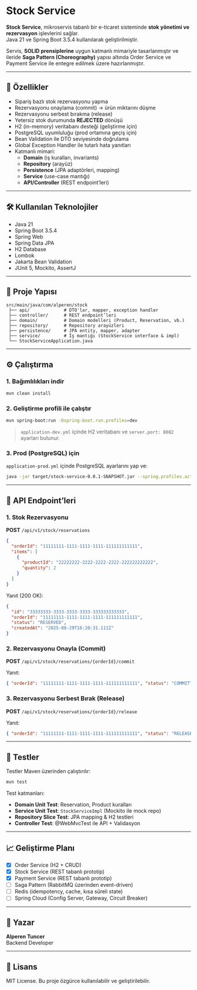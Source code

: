 # Stock Service

**Stock Service**, mikroservis tabanlı bir e-ticaret sisteminde **stok yönetimi ve rezervasyon** işlevlerini sağlar.  
Java 21 ve Spring Boot 3.5.4 kullanılarak geliştirilmiştir.

Servis, **SOLID prensiplerine** uygun katmanlı mimariyle tasarlanmıştır ve ileride **Saga Pattern (Choreography)** yapısı altında Order Service ve Payment Service ile entegre edilmek üzere hazırlanmıştır.

---

## 🚀 Özellikler

- Sipariş bazlı stok rezervasyonu yapma
- Rezervasyonu onaylama (commit) → ürün miktarını düşme
- Rezervasyonu serbest bırakma (release)
- Yetersiz stok durumunda **REJECTED** dönüşü
- H2 (in-memory) veritabanı desteği (geliştirme için)
- PostgreSQL uyumluluğu (prod ortamına geçiş için)
- Bean Validation ile DTO seviyesinde doğrulama
- Global Exception Handler ile tutarlı hata yanıtları
- Katmanlı mimari:
  - **Domain** (iş kuralları, invariants)
  - **Repository** (arayüz)
  - **Persistence** (JPA adaptörleri, mapping)
  - **Service** (use-case mantığı)
  - **API/Controller** (REST endpoint’leri)

---

## 🛠 Kullanılan Teknolojiler

- Java 21
- Spring Boot 3.5.4
- Spring Web
- Spring Data JPA
- H2 Database
- Lombok
- Jakarta Bean Validation
- JUnit 5, Mockito, AssertJ

---

## 📂 Proje Yapısı

```text
src/main/java/com/alperen/stock
 ├── api/             # DTO'lar, mapper, exception handler
 ├── controller/      # REST endpoint’leri
 ├── domain/          # Domain modelleri (Product, Reservation, vb.)
 ├── repository/      # Repository arayüzleri
 ├── persistence/     # JPA entity, mapper, adapter
 ├── service/         # İş mantığı (StockService interface & impl)
 └── StockServiceApplication.java
```

---

## ⚙️ Çalıştırma

### 1. Bağımlılıkları indir

```bash
mvn clean install
```

### 2. Geliştirme profili ile çalıştır

```bash
mvn spring-boot:run -Dspring-boot.run.profiles=dev
```

> `application-dev.yml` içinde H2 veritabanı ve `server.port: 8082` ayarları bulunur.

### 3. Prod (PostgreSQL) için

`application-prod.yml` içinde PostgreSQL ayarlarını yap ve:

```bash
java -jar target/stock-service-0.0.1-SNAPSHOT.jar --spring.profiles.active=prod
```

---

## 📡 API Endpoint’leri

### 1. Stok Rezervasyonu

**POST** `/api/v1/stock/reservations`

```json
{
  "orderId": "11111111-1111-1111-1111-111111111111",
  "items": [
    {
      "productId": "22222222-2222-2222-2222-222222222222",
      "quantity": 2
    }
  ]
}
```

Yanıt (200 OK):

```json
{
  "id": "33333333-3333-3333-3333-333333333333",
  "orderId": "11111111-1111-1111-1111-111111111111",
  "status": "RESERVED",
  "createdAt": "2025-08-29T16:20:31.111Z"
}
```

### 2. Rezervasyonu Onayla (Commit)

**POST** `/api/v1/stock/reservations/{orderId}/commit`

Yanıt:

```json
{ "orderId": "11111111-1111-1111-1111-111111111111", "status": "COMMITTED" }
```

### 3. Rezervasyonu Serbest Bırak (Release)

**POST** `/api/v1/stock/reservations/{orderId}/release`

Yanıt:

```json
{ "orderId": "11111111-1111-1111-1111-111111111111", "status": "RELEASED" }
```

---

## 🧪 Testler

Testler Maven üzerinden çalıştırılır:

```bash
mvn test
```

Test katmanları:

- **Domain Unit Test**: Reservation, Product kuralları
- **Service Unit Test**: `StockServiceImpl` (Mockito ile mock repo)
- **Repository Slice Test**: JPA mapping & H2 testleri
- **Controller Test**: @WebMvcTest ile API + Validasyon

---

## 📈 Geliştirme Planı

- [x] Order Service (H2 + CRUD)
- [x] Stock Service (REST tabanlı prototip)
- [x] Payment Service (REST tabanlı prototip)
- [ ] Saga Pattern (RabbitMQ üzerinden event-driven)
- [ ] Redis (idempotency, cache, kısa süreli state)
- [ ] Spring Cloud (Config Server, Gateway, Circuit Breaker)

---

## 👤 Yazar

**Alperen Tuncer**  
Backend Developer

---

## 📜 Lisans

MIT License. Bu proje özgürce kullanılabilir ve geliştirilebilir.
